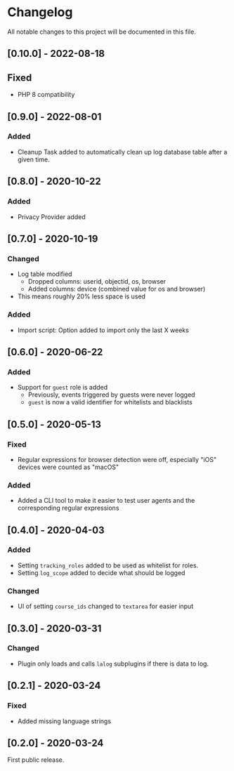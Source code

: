 # Changelog
All notable changes to this project will be documented in this file.

## [0.10.0] - 2022-08-18
## Fixed
- PHP 8 compatibility

## [0.9.0] - 2022-08-01
### Added
- Cleanup Task added to automatically clean up log database table after a given time.

## [0.8.0] - 2020-10-22
### Added
- Privacy Provider added

## [0.7.0] - 2020-10-19
### Changed
- Log table modified
  - Dropped columns: userid, objectid, os, browser
  - Added columns: device (combined value for os and browser)
- This means roughly 20% less space is used
### Added
- Import script: Option added to import only the last X weeks

## [0.6.0] - 2020-06-22
### Added
- Support for `guest` role is added
  - Previously, events triggered by guests were never logged
  - `guest` is now a valid identifier for whitelists and blacklists

## [0.5.0] - 2020-05-13
### Fixed
- Regular expressions for browser detection were off, especially "iOS" devices were counted as "macOS"
### Added
- Added a CLI tool to make it easier to test user agents and the corresponding regular expressions

## [0.4.0] - 2020-04-03
### Added
- Setting `tracking_roles` added to be used as whitelist for roles.
- Setting `log_scope` added to decide what should be logged
### Changed
- UI of setting `course_ids` changed to `textarea` for easier input

## [0.3.0] - 2020-03-31
### Changed
- Plugin only loads and calls `lalog` subplugins if there is data to log.

## [0.2.1] - 2020-03-24
### Fixed
- Added missing language strings

## [0.2.0] - 2020-03-24
First public release.
